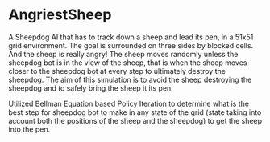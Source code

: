 # AngriestSheep
A Sheepdog AI that has to track down a sheep and lead its pen, in a 51x51 grid environment. The goal is surrounded on three sides by blocked cells. And the sheep is really angry! The sheep moves randomly unless the sheepdog bot is in the view of the sheep, that is when the sheep moves closer to the sheepdog bot at every step to ultimately destroy the sheepdog. The aim of this simulation is to avoid the sheep destroying the sheepdog and to safely bring the sheep it its pen.

Utilized Bellman Equation based Policy Iteration to determine what is the best step for sheepdog bot to make in any state of the grid (state taking into account both the positions of the sheep and the sheepdog) to get the sheep into the pen.
